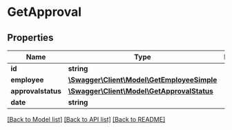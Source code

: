 # GetApproval

## Properties

 Name               | Type                                                                | Description | Notes      
--------------------|---------------------------------------------------------------------|-------------|------------
 **id**             | **string**                                                          |             | [optional] 
 **employee**       | [**\Swagger\Client\Model\GetEmployeeSimple**](GetEmployeeSimple.md) |             | [optional] 
 **approvalstatus** | [**\Swagger\Client\Model\GetApprovalStatus**](GetApprovalStatus.md) |             | [optional] 
 **date**           | **string**                                                          |             | [optional] 

[[Back to Model list]](../README.md#documentation-for-models) [[Back to API list]](../README.md#documentation-for-api-endpoints) [[Back to README]](../README.md)


